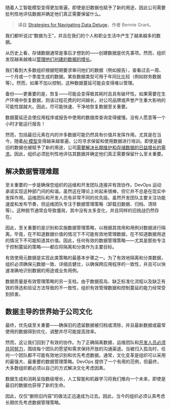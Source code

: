
<!--
title: 数据洪流应对策略
cover: https://cdn.thenewstack.io/media/2024/03/20c93ae3-files.jpg
-->

随着人工智能模型变得更加普遍，即使是旧数据也赋予了新的用途，因此公司需要批判性地评估数据并确定他们真正需要保留什么。

> 译自 [Strategies for Navigating Data Deluge](https://thenewstack.io/strategies-for-navigating-data-deluge/)，作者 Bennie Grant。

我们都听说过“数据为王”，并且在我们的个人和职业生活中产生了越来越多的数据。

从历史上看，存储数据通常是事后才想到的——创建数据是优先事项。然而，组织发现越来越难以[管理他们创建的数据的增长](https://thenewstack.io/whats-next-managing-data-in-cloud-native-environments/)。

我们看到大多数组织根据短期要求审问他们的数据（例如报告），查看过去一周、一个月或一个季度生成的数据。某些数据类型可用于年同比比较（例如财务数据等）。然而，如果不加以控制，这种数据蔓延可能会变得难以管理。

备份——更重要的是，恢复——可能会变得极其耗时且具有破坏性。如果需要在生产环境中恢复数据，则该过程花费的时间越长，对公司品牌或声誉产生重大影响的可能性就越大。因此，尽可能快速、干净地恢复数据至关重要。

数据蔓延还会使应用程序或报告中使用的数据库查询变得缓慢。没有人愿意等一个小时才能运行报告！

然而，包括最旧元素在内的许多数据可能仍然具有价值并发挥作用。尤其是在当今，随着[AI 模型](https://roadmap.sh/guides/introduction-to-llms)变得越来越普遍，公司寻求保留和使用数据进行培训。即使是最旧的数据也被赋予了新的用途，公司[需要解决长期维护和存储数据的日益增长的需求](https://thenewstack.io/how-a-data-fabric-gets-snow-tires-to-a-store-when-you-need-them/)。因此，组织必须批判性地评估其数据并确定他们真正需要保留什么至关重要。

## 解决数据管理难题

至关重要的一步是确保您组织的运维和开发团队连接并有效协作。DevOps 运动承诺实现这种部门间的和谐。虽然这在理论上听起来很棒，但它并不总是在现实中发挥作用。运维团队和开发人员有非常不同的优先级。虽然开发团队主要关注功能速度和发布节奏，但运维团队专注于数据管理策略（卸载旧数据、归档、清除等）。这种脱节通常会导致僵局，其中没有太多变化，并且同样的旧挑战仍然存在。

因此，至关重要的是识别和实施数据管理策略，以根据其效用和用例对数据进行隔离。毕竟，在不知道数据价值的情况下不可能有效地管理数据，在不知道数据用途的情况下不可能知道其价值。因此，任何有效的数据管理策略——尤其是那些专注于控制蔓延的策略——都应将隔离和分类作为主要目标。

有效使用元数据是实现此类策略的最基本步骤之一。为了有效地隔离和分类数据，组织必须确保元数据一致、详细且健壮，以确保跨应用程序的一致性，并且可以快速准确地识别数据的用途或业务用例。

数据质量是有效管理策略的另一支柱。由于数据孤岛、缺乏标准化流程以及缺乏有效的筛选和验证方法导致的不一致性，组织有效管理数据和控制蔓延的能力经常受到损害。

## 数据主导的世界始于公司文化

最终，优先级至关重要——确保旧的遗留数据被归档或清除，并且最新数据或最常使用的数据得到优化、调整并尽可能提高效率。

然而，这让我们回到了有效的协作。为了正确隔离数据，运维团队和[开发人员必须共同努力](https://thenewstack.io/using-ai-to-help-developers-work-with-regular-expressions/)，围绕每个团队的愿望和需求保持开放的沟通渠道。当被归入孤岛时，任何一个团队都不可能有效地识别和优先考虑数据。通常，文化变革是组织可以采用的最强大、最重要的数据管理策略。DevOps 提供了一个有用的范例，但最终，大多数组织都必须以自己的方式解决文化考虑因素。

数据生成和消耗呈指数级增长，人工智能和机器学习将我们推向一个未来，即使是最旧的数据也获得了新的生命。

因此，仅仅“删除旧内容”的做法正迅速成为过去。因此，当今的组织必须认真考虑长期优先考虑数据管理策略。
